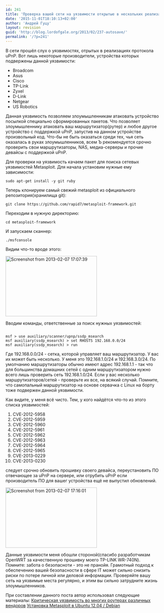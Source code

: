 ```yaml
---
id: 241
title: 'Проверка вашей сети на уязвимости открытые в нескольких реализациях протокола uPnP'
date: '2015-11-01T18:10:13+02:00'
author: 'Андрей Гуцу'
layout: revision
guid: 'http://blog.lordofgale.org/2013/02/237-autosave/'
permalink: '/?p=241'
---
```


В сети прошёл слух о уязвимостях, отрытых в реализациях протокола uPnP. Вот лишь некоторые производители, устройства которых подвержены данной уязвимости:

<ul>
  <li>Broadcom</li>
  <li>Asus</li>
  <li>Cisco</li>
  <li>TP-Link</li>
  <li>Zyxel</li>
  <li>D-Link</li>
  <li>Netgear</li>
  <li>US Robotics</li>
</ul>

Данная уязвимость позволяем злоумышленникам атаковать устройство посылкой специально сформированных пакетов. Что позволяет злоумышленнику атаковать ваш маршрутизатор(рутер) и любое другое устройство с поддержкой uPnP, запустив на данном устройстве произвольный код. Что-бы не быть оказаться среди тех, чья сеть оказалась в руках злоумышленников, всем Ъ рекомендуется срочно проверить свои маршрутизаторы, NAS, медиа-серверы и прочие девайсы с поддержкой uPnP.

Для проверки на уязвимость качаем пакет для поиска сетевых уязвимостей Metasploit.
Для начала установим нужные ему зависимости:

<pre><code class="bash">sudo apt-get install -y git ruby</code></pre>

Теперь клонируем самый свежий metasploit из официального репозитория(хранилища git):

<pre><code class="bash">git clone https://github.com/rapid7/metasploit-framework.git</code></pre>

Переходим в нужную директорию:

<pre><code class="bash">cd metasploit-framework</code></pre>

И запускаем сканнер:

<pre><code class="bash">./msfconsole</code></pre>

Видим что-то вроде этого:

<a href="https://glowingsword.ru/wp-content/uploads/2013/02/Screenshot-from-2013-02-07-170739.png"><img src="https://glowingsword.ru/wp-content/uploads/2013/02/Screenshot-from-2013-02-07-170739-300x198.png" alt="Screenshot from 2013-02-07 17:07:39" width="300" height="198" class="aligncenter size-medium wp-image-238" /></a>

Вводим команды, ответственные за поиcк нужных уязвимостей:
<pre><code class="bash">
msf > use auxiliary/scanner/upnp/ssdp_msearch
msf auxiliary(ssdp_msearch) > set RHOSTS 192.168.0.0/24
msf auxiliary(ssdp_msearch) > run
</code></pre>

Где 192.168.0.0/24 - сетка, которой управляет ваш маршрутизатор. У вас их может быть несколько. У меня это 192.168.1.0/24 и 192.168.3.0/24. По умолчанию маршрутизаторы обычно имеют адрес 192.168.1.1 - так что для большинства домашних сетей с одним маршрутизатором нужно всего лишь проверить сеть 192.168.1.0/24. Если у вас несколько маршрутизаторов/сетей - проверьте их все, на всякий случай. Помните, что самопальный маршрутизатор на основе сервачка с Linux на борту тоже подвержен данной уязвимости.

Как видите, у меня всё чисто. Тем, у кого найдётся что-то из этого списка уязвимостей:
<ol>
<li>CVE-2012-5958</li>
<li>CVE-2012-5959</li>
<li>CVE-2012-5960</li>
<li>CVE-2012-5961</li>
<li>CVE-2012-5962</li>
<li>CVE-2012-5963</li>
<li>CVE-2012-5964</li>
<li>CVE-2012-5965</li>
<li>CVE-2013-0229</li>
<li>CVE-2013-0230</li>
</ol>

следует срочно обновить прошивку своего девайса, переустановить ПО отвечающее за uPnP на сервере, или отрубить uPnP если производитель ПО для вашег устройства ещё не выпустил обновлений.

<a href="https://glowingsword.ru/wp-content/uploads/2013/02/Screenshot-from-2013-02-07-171601.png"><img src="https://glowingsword.ru/wp-content/uploads/2013/02/Screenshot-from-2013-02-07-171601-300x198.png" alt="Screenshot from 2013-02-07 17:16:01" width="300" height="198" class="aligncenter size-medium wp-image-239" /></a>

Данные уязвимости меня обошли стороной(спасибо разработчикам OpenWRT за качественную прошивку моего TP-LINK WR-740N). Помните: забота о безопасноти - это не пранойя. Грамотный подход к обеспечению вашей безопасности в сфере IT может сильно снизить риски по потере личной или деловой информации. Проверяйте вашу сеть на уязвимые места регулярно, и этим вы сильно затрудните жизнь злоумышленников.

При составлении данного поста автор использовал следующие материалы:
<a href="http://habrahabr.ru/post/168613/">Критическая уязвимость во многих роутерах различных вендоров</a>
<a href="http://nikmy.ru/index.php/stati/hacking/programmy-vzlom-programm/133-ustanovka-metasploit-v-ubuntu-12-04-debian.html">Установка Metasploit в Ubuntu 12.04 / Debian</a>